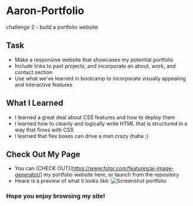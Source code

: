 # Aaron-Portfolio
challenge 2 - build a portfolio website

## Task
- Make a responsive website that showcases my potential portfolio
- Include links to past projects, and incorporate an about, work, and contact section
- Use what we've learned in bootcamp to incorporate visually appealing and interactive features

## What I Learned
- I learned a great deal about CSS features and how to deploy them
- I learned how to cleanly and logically write HTML that is structured in a way that flows with CSS
- I learned that flex boxes can drive a man crazy (haha ;)

## Check Out My Page
- You can (CHECK OUT)[https://www.fotor.com/features/ai-image-generator/] my portfolio website here, or launch from the repository
- Heare is a preview of what it looks like:
![Screenshot portfolio](https://user-images.githubusercontent.com/122062578/222968331-c1786190-05b3-4170-84e8-846fff9226ca.png)

### Hope you enjoy browsing my site!
